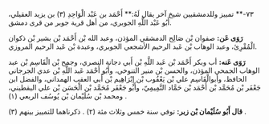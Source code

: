 ٧٣-** تمييز وللدمشقيين شيخ آخر يقال لَهُ:** أَحْمَد بن عَبْد الْوَاحِدِ (٣) بن يزيد العقيلي، أَبُو عَبْد اللَّهِ الجوبري، من أهل قرية جوبر من قرى دمشق.

**رَوَى عَن:** صفوان بْن صَالِح الدمشقي المؤذن، وعبد الله بْن أَحْمَد بْن بشير بْن ذكوان الْمُقْرِئ، وعبد الوهاب بْن عَبد الرحيم الأشجعي الجوبري، وعبدة بْن عَبد الرحيم المروزي.

**رَوَى عَنه:** أب وبكر أَحْمَد بْن عَبد اللَّهِ بْن أَبي دجانة النصري، وجمح بْن الْقَاسِم بْن عبد الوهاب الجمحي المؤذن، والحسن بْن منير التنوخي، وأَبُو أَحْمَد عَبد اللَّهِ بْن عدي الجرجاني الحافظ، وأبوالْقَاسِم علي بْن يَعْقُوب بْن إِبْرَاهِيم بْن أَبي العقب الهمداني، والفضل ابن جَعْفَر بْن مُحَمَّد بْن أَحْمَد بْن حَمَّاد التَّمِيمِيّ، وأَبُو جَعْفَر مُحَمَّد بْن الْحَسَن بْن علي اليقطيني، ومحمد بْن سُلَيْمان بْن يُوسُف الربعي (١) .

**قال أَبُو سُلَيْمان بْن زبر:** توفي سنة خمس وثلاث مئة (٢) . ذكرناهما للتمييز بينهم (٣) .